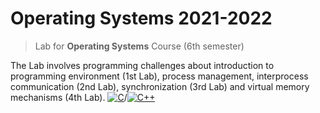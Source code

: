 # Operating Systems 2021-2022
> Lab for **Operating Systems** Course (6th semester)

The Lab involves programming challenges about introduction to programming environment (1st Lab), process management, interprocess communication (2nd Lab), synchronization (3rd Lab) and virtual memory mechanisms (4th Lab). [![C](https://img.shields.io/badge/-C-00599C?logo=c&logoColor=white)](https://www.w3schools.com/c/c_intro.php)/[![C++](https://img.shields.io/badge/-C++-00599C?logo=c%2B%2B&logoColor=white)](https://www.cplusplus.com/)
